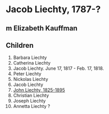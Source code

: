 # Jacob Liechty, 1787-?

## m Elizabeth Kauffman

## Children
1. Barbara Liechty
2. Catherina Liechty
3. Jacob Liechty. June 17, 1817 - Feb. 17, 1818.
4. Peter Liechty
5. Nickolas Liechty
6. Jacob Liechty
7. [John Liechty, 1825-1895](./Jacob/John-Liechty-1825.md)
8. Christian Liechty
9. Joseph Liechty
10. Annetta Liechty ?
